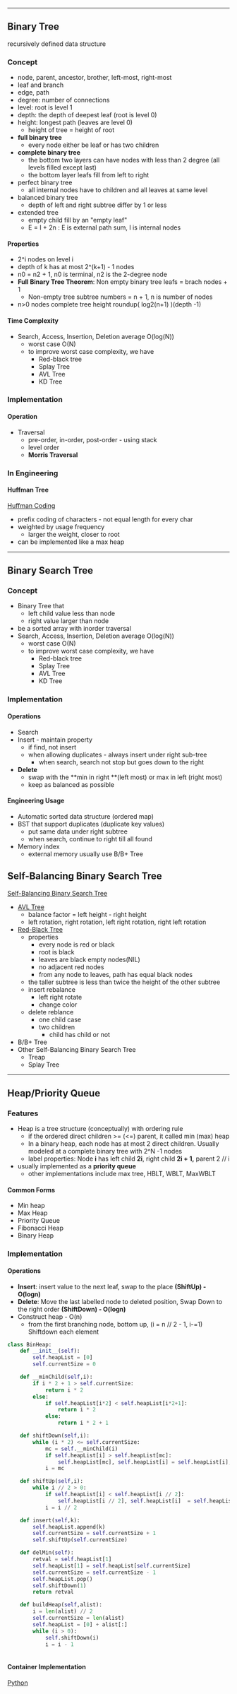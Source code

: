 
---

## Binary Tree

recursively defined data structure

### Concept

* node, parent, ancestor, brother, left-most, right-most
* leaf and branch
* edge, path
* degree: number of connections
* level: root is level 1 
* depth: the depth of deepest leaf \(root is level 0\)
* height: longest path \(leaves are level 0\)
  * height of tree = height of root
* **full binary tree**
  * every node either be leaf or has two children
* **complete binary tree**
  * the bottom two layers can have nodes with less than 2 degree \(all levels filled except last\)
  * the bottom layer leafs fill from left to right
* perfect binary tree
  * all internal nodes have to children and all leaves at same level
* balanced binary tree
  * depth of left and right subtree differ by 1 or less
* extended tree
  * empty child fill by an "empty leaf"
  * E = I + 2n : E is external path sum, I is internal nodes

#### Properties

* 2^i nodes on level i
* depth of k has at most 2^\(k+1\) - 1 nodes
* n0 = n2 + 1, n0 is terminal, n2 is the 2-degree node
* **Full Binary Tree Theorem**: Non empty binary tree leafs = brach nodes + 1
  * Non-empty tree subtree numbers = n + 1, n is number of nodes
* n&gt;0 nodes complete tree height roundup\( log2\(n+1\) \)\(depth -1\)

#### Time Complexity

* Search, Access, Insertion, Deletion average O\(log\(N\)\)
  * worst case O\(N\)
  * to improve worst case complexity, we have
    * Red-black tree
    * Splay Tree
    * AVL Tree
    * KD Tree

### Implementation

#### Operation

* Traversal
  * pre-order, in-order, post-order - using stack
  * level order
  * **Morris Traversal**

### In Engineering

#### Huffman Tree

[Huffman Coding](https://en.wikipedia.org/wiki/Huffman_coding)

* prefix coding of characters - not equal length for every char
* weighted by usage frequency
  * larger the weight, closer to root
* can be implemented like a max heap

---

## Binary Search Tree

### Concept

* Binary Tree that
  * left child value less than node
  * right value larger than node
* be a sorted array with inorder traversal
* Search, Access, Insertion, Deletion average O\(log\(N\)\)
  * worst case O\(N\)
  * to improve worst case complexity, we have 
    * Red-black tree
    * Splay Tree
    * AVL Tree
    * KD Tree

### Implementation

#### Operations

* Search
* Insert - maintain property
  * if find, not insert
  * when allowing duplicates - always insert under right sub-tree
    * when search, search not stop but goes down to the right
* **Delete**
  * swap with the **min in right **\(left most\) or max in left \(right most\)
  * keep as balanced as possible

#### Engineering Usage

* Automatic sorted data structure \(ordered map\)
* BST that support duplicates \(duplicate key values\)
  * put same data under right subtree
  * when search, continue to right till all found
* Memory index
  * external memory usually use B/B+ Tree

## Self-Balancing Binary Search Tree

[Self-Balancing Binary Search Tree](https://en.wikipedia.org/wiki/Self-balancing_binary_search_tree)

* [AVL Tree](https://en.wikipedia.org/wiki/AVL_tree)
  * balance factor = left height - right height
  * left rotation, right rotation, left right rotation, right left rotation
* [Red-Black Tree](https://en.wikipedia.org/wiki/Red–black_tree)
  * properties
    * every node is red or black
    * root is black
    * leaves are black empty nodes\(NIL\)
    * no adjacent red nodes
    * from any node to leaves, path has equal black nodes
  * the taller subtree is less than twice the height of the other subtree
  * insert rebalance
    * left right rotate
    * change color
  * delete reblance
    * one child case
    * two children
      * child has child or not
* B/B+ Tree
* Other Self-Balancing Binary Search Tree
  * Treap
  * Splay Tree

---

## Heap/Priority Queue

### Features

* Heap is a tree structure \(conceptually\) with ordering rule
  * if the ordered direct children &gt;= \(&lt;=\) parent, it called min \(max\) heap
  * In a binary heap, each node has at most 2 direct children. Usually modeled at a complete binary tree with 2^N -1 nodes
  * label properties: Node **i** has left child **2i**, right child **2i + 1,** parent 2 // i
* usually implemented as a **priority queue**
  * other implementations include max tree, HBLT, WBLT, MaxWBLT

#### Common Forms

* Min heap
* Max Heap
* Priority Queue
* Fibonacci Heap
* Binary Heap

### Implementation

#### Operations

* **Insert**: insert value to the next leaf, swap to the place **\(ShiftUp\) - O\(logn\)**
* **Delete**: Move the last labelled node to deleted position, Swap Down to the right order **\(ShiftDown\) - O\(logn\)**
* Construct heap - O\(n\)
  * from the first branching node, bottom up, \(i = n // 2 - 1, i-=1\) Shiftdown each element

```py
class BinHeap:
	def __init__(self):
		self.heapList = [0]
		self.currentSize = 0

	def __minChild(self,i):
		if i * 2 + 1 > self.currentSize:
			return i * 2
		else:
			if self.heapList[i*2] < self.heapList[i*2+1]:
				return i * 2
			else:
				return i * 2 + 1

	def shiftDown(self,i):
		while (i * 2) <= self.currentSize:
			mc = self.__minChild(i)
			if self.heapList[i] > self.heapList[mc]:
				self.heapList[mc], self.heapList[i] = self.heapList[i], self.heapList[mc]
			i = mc

	def shiftUp(self,i):
		while i // 2 > 0:
			if self.heapList[i] < self.heapList[i // 2]:
				self.heapList[i // 2], self.heapList[i]  = self.heapList[i], self.heapList[i // 2]
			i = i // 2

	def insert(self,k):
		self.heapList.append(k)
		self.currentSize = self.currentSize + 1
		self.shiftUp(self.currentSize)

	def delMin(self):
		retval = self.heapList[1]
		self.heapList[1] = self.heapList[self.currentSize]
		self.currentSize = self.currentSize - 1
		self.heapList.pop()
		self.shiftDown(1)
		return retval

	def buildHeap(self,alist):
		i = len(alist) // 2
		self.currentSize = len(alist)
		self.heapList = [0] + alist[:]
		while (i > 0):
			self.shiftDown(i)
			i = i - 1
    
```

#### Container Implementation

[Python](https://docs.python.org/2/library/heapq.html)

#### 

### 

### 



